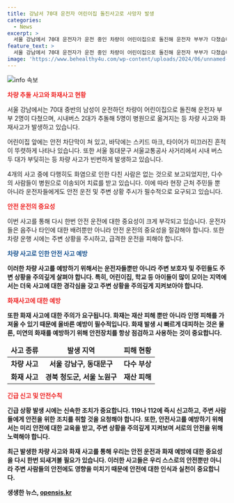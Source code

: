 ```yaml
---
title: 강남서 70대 운전자 어린이집 돌진사고로 사망자 발생
categories:
  - News
excerpt: >
  서울 강남에서 70대 운전자가 운전 중인 차량이 어린이집으로 돌진해 운전자 부부가 다쳤습니다. 또한 시내버스 2대가 충돌하여 5명이 병원으로 옮겨졌습니다. 운전자 부부는 치료 중이며 정확한 사고 경위 조사 중이며, 어린이집에는 당시 아무도 없었습니다. 이 외에도 경북 청도군에서 농산물 창고 화재로 큰 피해가 발생했으며, 서울 노원구 아파트 단지에서 차량 화재가 발생한 것으로 알려졌습니다.
feature_text: >
  서울 강남에서 70대 운전자가 운전 중인 차량이 어린이집으로 돌진해 운전자 부부가 다쳤습니다. 또한 시내버스 2대가 충돌하여 5명이 병원으로 옮겨졌습니다. 운전자 부부는 치료 중이며 정확한 사고 경위 조사 중이며, 어린이집에는 당시 아무도 없었습니다. 이 외에도 경북 청도군에서 농산물 창고 화재로 큰 피해가 발생했으며, 서울 노원구 아파트 단지에서 차량 화재가 발생한 것으로 알려졌습니다.
image: 'https://www.behealthy4u.com/wp-content/uploads/2024/06/unnamed-file.png'
---
```


<p><img src="https://www.behealthy4u.com/wp-content/uploads/2024/06/unnamed-file.png" alt="info 속보" /></p>

<p><b><span style="color: #ee2323;">차량 추돌 사고와 화재사고 현황</span></b></p>

<p>서울 강남에서는 70대 중반의 남성이 운전하던 차량이 어린이집으로 돌진해 운전자 부부 2명이 다쳤으며, 시내버스 2대가 추돌해 5명이 병원으로 옮겨지는 등 차량 사고와 화재사고가 발생하고 있습니다.</p>

<p>어린이집 앞에는 안전 차단막이 쳐 있고, 바닥에는 스키드 마크, 타이어가 미끄러진 흔적이 뚜렷하게 나타나 있습니다. 또한 서울 동대문구 서울교통공사 사거리에서 시내 버스 두 대가 부딪히는 등 차량 사고가 빈번하게 발생하고 있습니다. </p>

<p>4개의 사고 중에 다행히도 화염으로 인한 다친 사람은 없는 것으로 보고되었지만, 다수의 사람들이 병원으로 이송되어 치료를 받고 있습니다. 이에 따라 현장 근처 주민들 뿐 아니라 운전자들에게도 안전 운전 및 주변 상황 주시가 필수적으로 요구되고 있습니다.</p>

<p data-ke-size="size16"></p>

<p><b><span style="color: #ee2323;">안전 운전의 중요성</span></b></p>

<p>이번 사고를 통해 다시 한번 안전 운전에 대한 중요성이 크게 부각되고 있습니다. 운전자들은 음주나 타인에 대한 배려뿐만 아니라 안전 운전의 중요성을 절감해야 합니다. 또한 차량 운행 시에는 주변 상황을 주시하고, 급격한 운전을 피해야 합니다.</p>

<p data-ke-size="size16"></p>

<p><b><span style="color: #1a5490;">차량 사고로 인한 안전 사고 예방</span><b></p>

<p>이러한 차량 사고를 예방하기 위해서는 운전자들뿐만 아니라 주변 보호자 및 주민들도 주변 상황을 주의깊게 살펴야 합니다. 특히, 어린이집, 학교 등 아이들이 많이 모이는 지역에서는 더욱 사고에 대한 경각심을 갖고 주변 상황을 주의깊게 지켜보아야 합니다. </p>

<p data-ke-size="size16"></p>

<p><b><span style="color: #ee2323;">화재사고에 대한 예방</span></b></p>

<p>또한 화재 사고에 대한 주의가 요구됩니다. 화재는 재산 피해 뿐만 아니라 인명 피해를 가져올 수 있기 때문에 올바른 예방이 필수적입니다. 화재 발생 시 빠르게 대피하는 것은 물론, 미연의 화재를 예방하기 위해 안전장치를 항상 점검하고 사용하는 것이 중요합니다.</p>

<p data-ke-size="size16"></p>

<table>
<thead>
<tr>
<td style="text-align: center; height: 17px;"><b>사고 종류</b></td>
<td style="text-align: center; height: 17px;"><b>발생 지역</b></td>
<td style="text-align: center; height: 17px;"><b>피해 현황</b></td>
</tr>
</thead>
<tbody>
<tr>
<td style="text-align: center; height: 17px;"><b>차량 사고</b></td>
<td style="text-align: center; height: 17px;"><b>서울 강남구, 동대문구</b></td>
<td style="text-align: center; height: 17px;"><b>다수 부상</b></td>
</tr>
<tr>
<td style="text-align: center; height: 17px;"><b>화재 사고</b></td>
<td style="text-align: center; height: 17px;"><b>경북 청도군, 서울 노원구</b></td>
<td style="text-align: center; height: 17px;"><b>재산 피해</b></td>
</tr>
</tbody>
</table>

<p data-ke-size="size16"></p>

<p><b><span style="color: #ee2323;">긴급 신고 및 안전수칙</span></b></p>

<p>긴급 상황 발생 시에는 신속한 조치가 중요합니다. 119나 112에 즉시 신고하고, 주변 사람들에게 안전을 위한 조치를 취할 것을 요청해야 합니다. 또한, 안전사고를 예방하기 위해서는 미리 안전에 대한 교육을 받고, 주변 상황을 주의깊게 지켜보며 서로의 안전을 위해 노력해야 합니다. </p>

<p data-ke-size="size16"></p>

<p>최근 발생한 차량 사고와 화재 사고를 통해 우리는 안전 운전과 화재 예방에 대한 중요성을 다시 한번 되새겨볼 필요가 있습니다. 이러한 사고들은 우리 스스로의 안전뿐만 아니라 주변 사람들의 안전에도 영향을 미치기 때문에 안전에 대한 인식과 실천이 중요합니다.</p>
생생한 뉴스, <a href="https://opensis.kr" rel="dofollow">opensis.kr</a>


